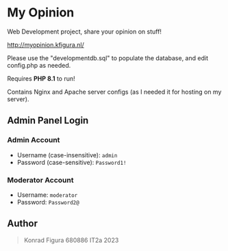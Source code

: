 # My Opinion

Web Development project, share your opinion on stuff!

<http://myopinion.kfigura.nl/>

Please use the "developmentdb.sql" to populate the database, and edit config.php as needed.

Requires **PHP 8.1** to run!

Contains Nginx and Apache server configs (as I needed it for hosting on my server).

## Admin Panel Login

### Admin Account

- Username (case-insensitive): `admin`
- Password (case-sensitive): `Password1!`

### Moderator Account

- Username: `moderator`
- Password: `Password2@`

## Author

> Konrad Figura
> 680886
> IT2a
> 2023

